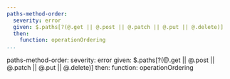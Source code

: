 ```yaml
---
paths-method-order:
  severity: error
  given: $.paths[?(@.get || @.post || @.patch || @.put || @.delete)]
  then:
    function: operationOrdering
...
```

paths-method-order:
  severity: error
  given: $.paths[?(@.get || @.post || @.patch || @.put || @.delete)]
  then:
    function: operationOrdering